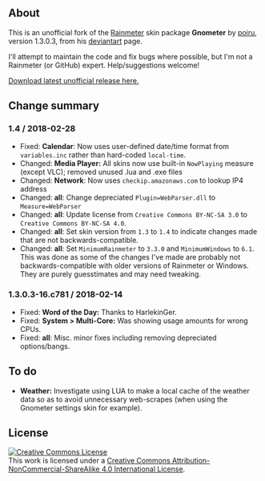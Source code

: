 ## About
This is an unofficial fork of the [Rainmeter](https://rainmeter.net) skin package **Gnometer** by [poiru](https://github.com/poiru), version 1.3.0.3,  from his [deviantart](https://poiru.deviantart.com/art/Gnometer-1-3-0-3-182181512) page.

I'll attempt to maintain the code and fix bugs where possible, but I'm not a Rainmeter (or GitHub) expert.  Help/suggestions welcome!

[Download latest unofficial release here.](https://github.com/Nightblade/Gnometer/releases/latest)

## Change summary
### 1.4 / 2018-02-28
* Fixed: **Calendar**: Now uses user-defined date/time format from `variables.inc` rather than hard-coded `local-time`.
* Changed:  **Media Player:** All skins now use built-in `NowPlaying` measure (except VLC); removed unused .lua and .exe files
* Changed: **Network**: Now uses `checkip.amazonaws.com` to lookup IP4 address
* Changed: **all**: Change depreciated `Plugin=WebParser.dll` to `Measure=WebParser`
* Changed: **all**: Update license from `Creative Commons BY-NC-SA 3.0` to `Creative Commons BY-NC-SA 4.0`.
* Changed: **all**: Set skin version from `1.3` to `1.4` to indicate changes made that are not backwards-compatible.
* Changed: **all**: Set `MinimumRainmeter` to `3.3.0` and `MinimumWindows` to `6.1`.  This was done as some of the changes I've made are probably not backwards-compatible with older versions of Rainmeter or Windows.  They are purely guesstimates and may need tweaking.

### 1.3.0.3-16.c781 / 2018-02-14
* Fixed: **Word of the Day:** Thanks to HarlekinGer.
* Fixed: **System > Multi-Core:** Was showing usage amounts for wrong CPUs.
* Fixed: **all**: Misc. minor fixes including removing depreciated options/bangs.

## To do
* **Weather:** Investigate using LUA to make a local cache of the weather data so as to avoid unnecessary web-scrapes (when using the Gnometer settings skin for example).

## License

<a rel="license" href="http://creativecommons.org/licenses/by-nc-sa/4.0/"><img alt="Creative Commons License" style="border-width:0" src="https://i.creativecommons.org/l/by-nc-sa/4.0/88x31.png" /></a><br />This work is licensed under a <a rel="license" href="http://creativecommons.org/licenses/by-nc-sa/4.0/">Creative Commons Attribution-NonCommercial-ShareAlike 4.0 International License</a>.
